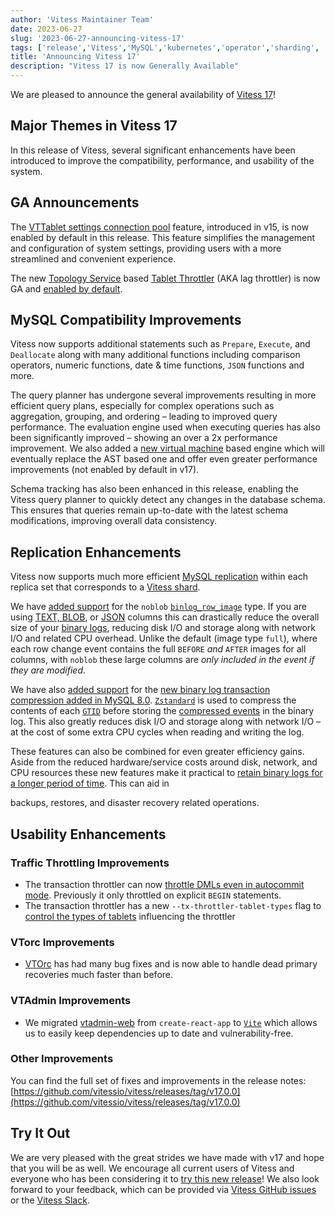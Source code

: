 ```yaml
---
author: 'Vitess Maintainer Team'
date: 2023-06-27
slug: '2023-06-27-announcing-vitess-17'
tags: ['release','Vitess','MySQL','kubernetes','operator','sharding', 'Orchestration', 'Failover', 'High-Availability']
title: 'Announcing Vitess 17'
description: "Vitess 17 is now Generally Available"
---
```


We are pleased to announce the general availability of [Vitess 17](https://github.com/vitessio/vitess/releases/tag/v17.0.0)!

## Major Themes in Vitess 17

In this release of Vitess, several significant enhancements have been introduced to improve the compatibility, performance, and usability of the system.

## GA Announcements

The [VTTablet settings connection pool](https://vitess.io/docs/17.0/reference/features/connection-pools/#vttablet-settings-pool) feature, introduced in v15, is now enabled by default in this release. This feature simplifies the management and configuration of system settings, providing users with a more streamlined and convenient experience.

The new [Topology Service](https://vitess.io/docs/reference/features/topology-service/) based [Tablet Throttler](https://vitess.io/docs/17.0/reference/features/tablet-throttler/) (AKA lag throttler) is now GA and [enabled by default](https://vitess.io/docs/17.0/reference/features/tablet-throttler/#v17-and-forward).

## MySQL Compatibility Improvements

Vitess now supports additional statements such as `Prepare`, `Execute`, and `Deallocate` along with many additional functions including comparison operators, numeric functions, date & time functions, `JSON` functions and more.

The query planner has undergone several improvements resulting in more efficient query plans, especially for complex operations such as aggregation, grouping, and ordering – leading to improved query performance. The evaluation engine used when executing queries has also been significantly improved – showing an over a 2x performance improvement. We also added a [new virtual machine](https://github.com/vitessio/vitess/pull/12369) based engine which will eventually replace the AST based one and offer even greater performance improvements (not enabled by default in v17).

Schema tracking has also been enhanced in this release, enabling the Vitess query planner to quickly detect any changes in the database schema. This ensures that queries remain up-to-date with the latest schema modifications, improving overall data consistency.

## Replication Enhancements

Vitess now supports much more efficient [MySQL replication](https://dev.mysql.com/doc/refman/en/replication.html) within each replica set that corresponds to a [Vitess shard](https://vitess.io/docs/concepts/shard/).

We have [added support](https://github.com/vitessio/vitess/pull/12905) for the `noblob` <code>[binlog_row_image](https://dev.mysql.com/doc/refman/en/replication-options-binary-log.html#sysvar_binlog_row_image)</code> type. If you are using [TEXT, BLOB](https://dev.mysql.com/doc/refman/en/blob.html), or [JSON](https://dev.mysql.com/doc/refman/en/json.html) columns this can drastically reduce the overall size of your [binary logs](https://dev.mysql.com/doc/refman/en/binary-log.html), reducing disk I/O and storage along with network I/O and related CPU overhead. Unlike the default (image type <code>full</code>), where each row change event contains the full <code>BEFORE</code> <em>and</em> <code>AFTER</code> images for all columns, with <code>noblob</code> these large columns are <em>only included in the event if they are modified</em>.

We have also [added support](https://github.com/vitessio/vitess/pull/12950) for the [new binary log transaction compression added in MySQL 8.0](https://dev.mysql.com/doc/refman/8.0/en/binary-log-transaction-compression.html). <code>[Zstandard](https://facebook.github.io/zstd)</code> is used to compress the contents of each <code>[GTID](https://dev.mysql.com/doc/refman/en/replication-gtids.html)</code> before storing the [compressed events](https://dev.mysql.com/doc/dev/mysql-server/latest/classbinary__log_1_1Transaction__payload__event.html) in the binary log. This also greatly reduces disk I/O and storage along with network I/O – at the cost of some extra CPU cycles when reading and writing the log.

These features can also be combined for even greater efficiency gains. Aside from the reduced hardware/service costs around disk, network, and CPU resources these new features make it practical to [retain binary logs for a longer period of time](https://dev.mysql.com/doc/refman/8.0/en/replication-options-binary-log.html#sysvar_binlog_expire_logs_auto_purge). This can aid in

backups, restores, and disaster recovery related operations.

## Usability Enhancements

### Traffic Throttling Improvements

* The transaction throttler can now [throttle DMLs even in autocommit mode](https://github.com/vitessio/vitess/pull/13040). Previously it only throttled on explicit `BEGIN` statements.
* The transaction throttler has a new `--tx-throttler-tablet-types` flag to [control the types of tablets](https://github.com/vitessio/vitess/pull/12174) influencing the throttler

### VTorc Improvements

* [VTOrc](https://vitess.io/docs/user-guides/configuration-basic/vtorc/) has had many bug fixes and is now able to handle dead primary recoveries much faster than before.

### VTAdmin Improvements

* We migrated [vtadmin-web](https://vitess.io/docs/17.0/reference/programs/vtadmin-web/) from `create-react-app` to <code>[Vite](https://vitejs.dev/)</code> which allows us to easily keep dependencies up to date and vulnerability-free.

### Other Improvements

You can find the full set of fixes and improvements in the release notes: [https://github.com/vitessio/vitess/releases/tag/v17.0.0](https://github.com/vitessio/vitess/releases/tag/v17.0.0)

## Try It Out

We are very pleased with the great strides we have made with v17 and hope that you will be as well. We encourage all current users of Vitess and everyone who has been considering it to [try this new release](https://github.com/vitessio/vitess/releases/tag/v17.0.0)! We also look forward to your feedback, which can be provided via [Vitess GitHub issues](https://github.com/vitessio/vitess/issues/new/choose) or the [Vitess Slack](https://vitess.slack.com/).
